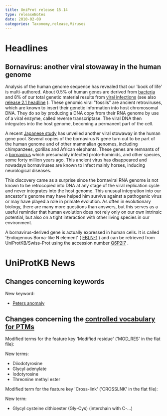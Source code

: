 ```yaml
---
title: UniProt release 15.14
type: releaseNotes
date: 2010-02-09
categories: Taxonomy,release,Viruses
---
```


# Headlines

## Bornavirus: another viral stowaway in the human genome

Analysis of the human genome sequence has revealed that our 'book of life' is multi-authored. About 0.5% of human genes are derived from [bacteria](http://www.ncbi.nlm.nih.gov/pubmed/11335018) and 8% of our total genetic material results from [viral infections](http://www.ncbi.nlm.nih.gov/pubmed/18694346) (see also [release 2.1 headline](http://www.uniprot.org/release-notes/2004-07-19-release) ). These genomic viral "fossils" are ancient retroviruses, which are known to insert their genetic information into host chromosomal DNA. They do so by producing a DNA copy from their RNA genome by use of a viral enzyme, called reverse transcriptase. The viral DNA then integrates into the host genome, becoming a permanent part of the cell.

A recent [Japanese study](http://www.ncbi.nlm.nih.gov/pubmed/20054395) has unveiled another viral stowaway in the human gene pool. Several copies of the bornavirus N gene turn out to be part of the human genome and of other mammalian genomes, including chimpanzees, gorillas and African elephants. These genes are remnants of a [bornavirus](http://viralzone.expasy.org/all_by_species/279.html) which presumably infected proto-hominids, and other species, some forty million years ago. This ancient virus has disappeared and nowadays bornaviruses are known to infect mainly horses, inducing neurological diseases.

This discovery came as a surprise since the bornaviral RNA genome is not known to be retrocopied into DNA at any stage of the viral replication cycle and never integrates into the host genome. This unusual integration into our ancestor's genome may have helped him survive against a pathogenic virus or may have played a role in primate evolution. As often in evolutionary biology, there are many more questions than answers, but this serves as a useful reminder that human evolution does not rely only on our own intrinsic potential, but also on a tight interaction with other living species in our environment.

A bornavirus-derived gene is actually expressed in human cells. It is called 'Endogenous Borna-like N element' ( [EBLN-1](http://www.uniprot.org/uniprotkb/Q6P2I7) ) and can be retrieved from UniProtKB/Swiss-Prot using the accession number [Q6P2I7](http://www.uniprot.org/uniprotkb/Q6P2I7) .

# UniProtKB News

## Changes concerning keywords

New keyword:

- [Peters anomaly](http://www.uniprot.org/keywords/KW-1059)

## Changes concerning the [controlled vocabulary for PTMs](https://ftp.uniprot.org/pub/databases/uniprot/current_release/knowledgebase/complete/docs/ptmlist)

Modified terms for the feature key 'Modified residue' ('MOD_RES' in the flat file):

New terms:

- Diiodotyrosine
- Glycyl adenylate
- Iodotyrosine
- Threonine methyl ester

Modified term for the feature key 'Cross-link' ('CROSSLNK' in the flat file):

New term:

- Glycyl cysteine dithioester (Gly-Cys) (interchain with C-...)
